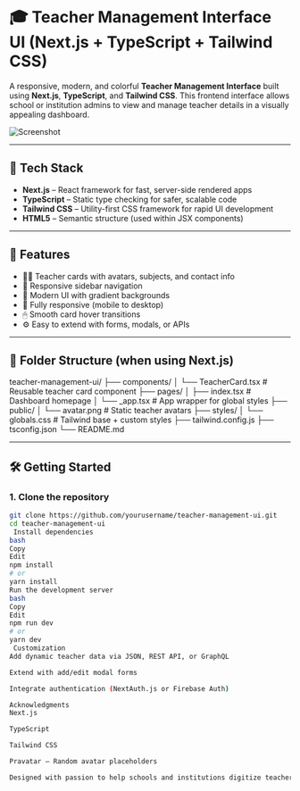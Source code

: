 # 🎓 Teacher Management Interface UI (Next.js + TypeScript + Tailwind CSS)

A responsive, modern, and colorful **Teacher Management Interface** built using **Next.js**, **TypeScript**, and **Tailwind CSS**. This frontend interface allows school or institution admins to view and manage teacher details in a visually appealing dashboard.

![Screenshot](./screenshot.png) <!-- Add a screenshot or remove this line -->

---

## 🚀 Tech Stack

- **Next.js** – React framework for fast, server-side rendered apps
- **TypeScript** – Static type checking for safer, scalable code
- **Tailwind CSS** – Utility-first CSS framework for rapid UI development
- **HTML5** – Semantic structure (used within JSX components)

---

## 📌 Features

- 🧑‍🏫 Teacher cards with avatars, subjects, and contact info
- 🧭 Responsive sidebar navigation
- 🌈 Modern UI with gradient backgrounds
- 📱 Fully responsive (mobile to desktop)
- 🖱 Smooth card hover transitions
- ⚙️ Easy to extend with forms, modals, or APIs

---

## 📁 Folder Structure (when using Next.js)

teacher-management-ui/
├── components/
│ └── TeacherCard.tsx # Reusable teacher card component
├── pages/
│ ├── index.tsx # Dashboard homepage
│ └── _app.tsx # App wrapper for global styles
├── public/
│ └── avatar.png # Static teacher avatars
├── styles/
│ └── globals.css # Tailwind base + custom styles
├── tailwind.config.js
├── tsconfig.json
└── README.md

---

## 🛠 Getting Started

### 1. Clone the repository

```bash
git clone https://github.com/yourusername/teacher-management-ui.git
cd teacher-management-ui
 Install dependencies
bash
Copy
Edit
npm install
# or
yarn install
Run the development server
bash
Copy
Edit
npm run dev
# or
yarn dev
 Customization
Add dynamic teacher data via JSON, REST API, or GraphQL

Extend with add/edit modal forms

Integrate authentication (NextAuth.js or Firebase Auth)

Acknowledgments
Next.js

TypeScript

Tailwind CSS

Pravatar – Random avatar placeholders

Designed with passion to help schools and institutions digitize teacher management systems.
